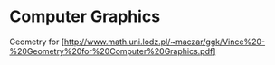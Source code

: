 # Computer Graphics
Geometry for [http://www.math.uni.lodz.pl/~maczar/ggk/Vince%20-%20Geometry%20for%20Computer%20Graphics.pdf]
